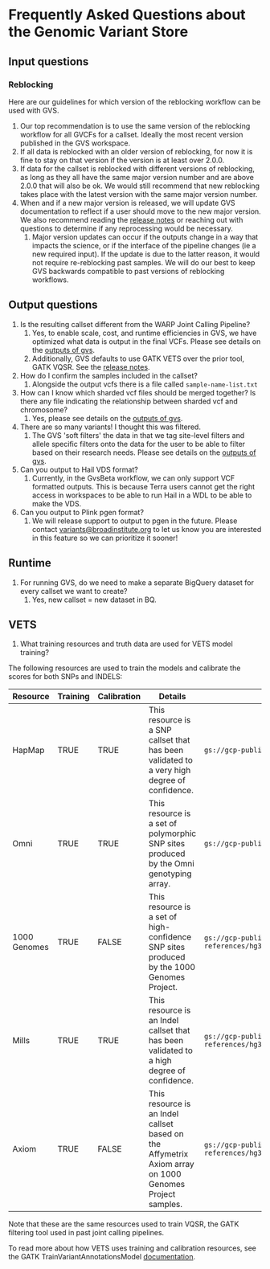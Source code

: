 # Frequently Asked Questions about the Genomic Variant Store

## Input questions
### Reblocking
Here are our guidelines for which version of the reblocking workflow can be used with GVS.

1. Our top recommendation is to use the same version of the reblocking workflow for all GVCFs for a callset. Ideally the most recent version published in the GVS workspace.
2. If all data is reblocked with an older version of reblocking, for now it is fine to stay on that version if the version is at least over 2.0.0.
3. If data for the callset is reblocked with different versions of reblocking, as long as they all have the same major version number and are above 2.0.0 that will also be ok. We would still recommend that new reblocking takes place with the latest version with the same major version number.
4. When and if a new major version is released, we will update GVS documentation to reflect if a user should move to the new major version. We also recommend reading the [release notes](https://github.com/broadinstitute/warp/blob/develop/pipelines/broad/dna_seq/germline/joint_genotyping/reblocking/ReblockGVCF.changelog.md) or reaching out with questions to determine if any reprocessing would be necessary. 
   1. Major version updates can occur if the outputs change in a way that impacts the science, or if the interface of the pipeline changes (ie a new required input). If the update is due to the latter reason, it would not require re-reblocking past samples. We will do our best to keep GVS backwards compatible to past versions of reblocking workflows.

## Output questions
1. Is the resulting callset different from the WARP Joint Calling Pipeline?
   1. Yes, to enable scale, cost, and runtime efficiencies in GVS, we have optimized what data is output in the final VCFs. Please see details on the [outputs of gvs](./gvs-outputs.md).
   2. Additionally, GVS defaults to use GATK VETS over the prior tool, GATK VQSR. See the [release notes](https://github.com/broadinstitute/gatk/blob/ah_var_store/scripts/variantstore/docs/release_notes/VETS_Release.pdf).
2. How do I confirm the samples included in the callset?
   1. Alongside the output vcfs there is a file called `sample-name-list.txt`
3. How can I know which sharded vcf files should be merged together? Is there any file indicating the relationship between sharded vcf and chromosome?
   1. Yes, please see details on the [outputs of gvs](./gvs-outputs.md).
4. There are so many variants! I thought this was filtered.
   1. The GVS 'soft filters' the data in that we tag site-level filters and allele specific filters onto the data for the user to be able to filter based on their research needs. Please see details on the [outputs of gvs](./gvs-outputs.md).
5. Can you output to Hail VDS format?
   1. Currently, in the GvsBeta workflow, we can only support VCF formatted outputs. This is because Terra users cannot get the right access in workspaces to be able to run Hail in a WDL to be able to make the VDS. 
6. Can you output to Plink pgen format?
   1. We will release support to output to pgen in the future. Please contact variants@broadinstitute.org to let us know you are interested in this feature so we can prioritize it sooner!

## Runtime
1. For running GVS, do we need to make a separate BigQuery dataset for every callset we want to create?
   1. Yes, new callset = new dataset in BQ.

## VETS
1. What training resources and truth data are used for VETS model training?

The following resources are used to train the models and calibrate the scores for both SNPs and INDELS:

| Resource     | Training | Calibration | Details                                                                                                | Data Location                                                                                                 |
|--------------|----------|-------------|--------------------------------------------------------------------------------------------------------|---------------------------------------------------------------------------------------------------------------|
| HapMap       | TRUE     | TRUE        | This resource is a SNP callset that has been validated to a very high degree of confidence.            | `gs://gcp-public-data--broad-references/hg38/v0/hapmap_3.3.hg38.vcf.gz`                                       |
| Omni         | TRUE     | TRUE        | This resource is a set of polymorphic SNP sites produced by the Omni genotyping array.                 | `gs://gcp-public-data--broad-references/hg38/v0/1000G_omni2.5.hg38.vcf.gz`                                    |
| 1000 Genomes | TRUE     | FALSE       | This resource is a set of high-confidence SNP sites produced by the 1000 Genomes Project.              | `gs://gcp-public-data--broad-references/hg38/v0/1000G_phase1.snps.high_confidence.hg38.vcf.gz`                |
| Mills        | TRUE     | TRUE        | This resource is an Indel callset that has been validated to a high degree of confidence.              | `gs://gcp-public-data--broad-references/hg38/v0/Mills_and_1000G_gold_standard.indels.hg38.vcf.gz`             |
| Axiom        | TRUE     | FALSE       | This resource is an Indel callset based on the Affymetrix Axiom array on 1000 Genomes Project samples. | `gs://gcp-public-data--broad-references/hg38/v0/Axiom_Exome_Plus.genotypes.all_populations.poly.hg38.vcf.gz`  |

Note that these are the same resources used to train VQSR, the GATK filtering tool used in past joint calling pipelines.

To read more about how VETS uses training and calibration resources, see the GATK TrainVariantAnnotationsModel [documentation](https://gatk.broadinstitute.org/hc/en-us/articles/13832697082907-TrainVariantAnnotationsModel-BETA).